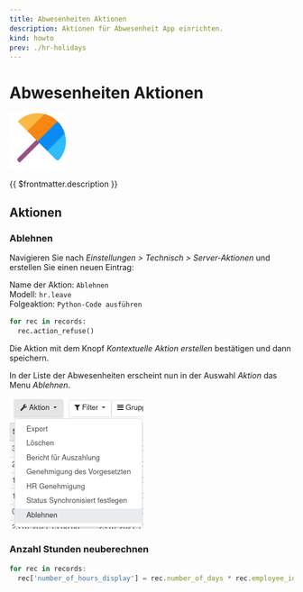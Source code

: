 ```yaml
---
title: Abwesenheiten Aktionen
description: Aktionen für Abwesenheit App einrichten.
kind: howto
prev: ./hr-holidays
---
```


# Abwesenheiten Aktionen

![icons_odoo_hr_holidays](attachments/icons_odoo_hr_holidays.png)

{{ $frontmatter.description }}

## Aktionen

### Ablehnen

Navigieren Sie nach _Einstellungen > Technisch > Server-Aktionen_ und erstellen Sie einen neuen Eintrag:

Name der Aktion: `Ablehnen`\
Modell: `hr.leave`\
Folgeaktion: `Python-Code ausführen`

```python
for rec in records:
  rec.action_refuse()
```

Die Aktion mit dem Knopf _Kontextuelle Aktion erstellen_ bestätigen und dann speichern.

In der Liste der Abwesenheiten erscheint nun in der Auswahl _Aktion_ das Menu _Ablehnen_.

![](attachments/Aktionen%20Abwesenheitszeiten%20Ablehnen.png)

### Anzahl Stunden neuberechnen

```js
for rec in records:
  rec['number_of_hours_display'] = rec.number_of_days * rec.employee_id.sudo().resource_id.calendar_id.hours_per_day
```
